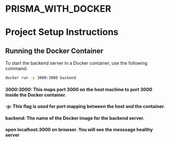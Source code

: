 # PRISMA_WITH_DOCKER
# Project Setup Instructions

## Running the Docker Container

To start the backend server in a Docker container, use the following command:

```bash
docker run -p 3000:3000 backend

```

#### 3000:3000: This maps port 3000 on the host machine to port 3000 inside the Docker container.

#### -p: This flag is used for port mapping between the host and the container.

#### backend: The name of the Docker image for the backend server.

#### open localhost:3000 on browser. You will see the messsage healthy server
